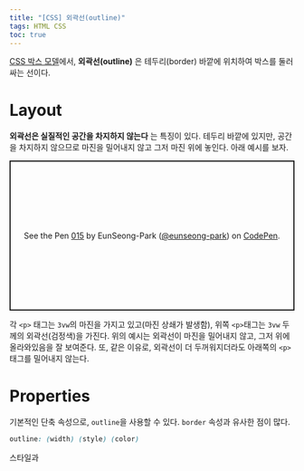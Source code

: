 ```yaml
---
title: "[CSS] 외곽선(outline)"
tags: HTML CSS
toc: true
---
```


[CSS 박스 모델](https://eunseong-park.github.io/2020/05/31/css-%EB%B0%95%EC%8A%A4%EB%AA%A8%EB%8D%B8.html)에서, __외곽선(outline)__ 은 테두리(border) 바깥에 위치하여 박스를 둘러싸는 선이다. 

# Layout
__외곽선은 실질적인 공간을 차지하지 않는다__ 는 특징이 있다. 테두리 바깥에 있지만, 공간을 차지하지 않으므로 마진을 밀어내지 않고 그저 마진 위에 놓인다. 아래 예시를 보자.

<p class="codepen" data-height="265" data-theme-id="dark" data-default-tab="css,result" data-user="eunseong-park" data-slug-hash="eYJOvBX" style="height: 265px; box-sizing: border-box; display: flex; align-items: center; justify-content: center; border: 2px solid; margin: 1em 0; padding: 1em;" data-pen-title="015">
  <span>See the Pen <a href="https://codepen.io/eunseong-park/pen/eYJOvBX">
  015</a> by EunSeong-Park (<a href="https://codepen.io/eunseong-park">@eunseong-park</a>)
  on <a href="https://codepen.io">CodePen</a>.</span>
</p>

각 `<p>` 태그는 `3vw`의 마진을 가지고 있고(마진 상쇄가 발생함), 위쪽 `<p>`태그는 `3vw` 두께의 외곽선(검정색)을 가진다. 위의 예시는 외곽선이 마진을 밀어내지 않고, 그저 위에 올라와있음을 잘 보여준다. 또, 같은 이유로, 외곽선이 더 두꺼워지더라도 아래쪽의 `<p>`태그를 밀어내지 않는다.

# Properties
기본적인 단축 속성으로, `outline`을 사용할 수 있다. `border` 속성과 유사한 점이 많다.
```css
outline: (width) (style) (color)
```
스타일과 



<script async src="https://static.codepen.io/assets/embed/ei.js"></script>




